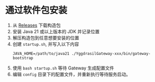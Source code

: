 # 通过软件包安装

1. 从 [Releases](https://github.com/YggdrasilGateway/YggdrasilGateway/releases) 下载构造包
2. 安装 Java 21 或以上版本的 JDK 并记录位置
3. 解压构造包到任意想要安装的位置
4. 创建 `startup.sh`, 并写入以下内容
    ```shell
    JAVA_HOME=/path/to/java21 ./YggdrasilGateway-xxx/bin/gateway-bootstrap
    ```
5. 使用 `bash startup.sh` 等待 Gateway 生成配置文件
6. 编辑 `config` 目录下的配置文件，并重新执行等待服务启动。

